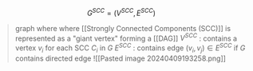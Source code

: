 $$G^{SCC} = (V^{SCC}, E^{SCC})$$
>graph where where [[Strongly Connected Components (SCC)]] is represented as a "giant vertex" forming a [[DAG]] 
>	$V^{SCC}$ : contains a vertex $v_i$ for each SCC $C_i$ in $G$ 
>	$E^{SCC}$ : contains edge $(v_i, v_j)\in E^{SCC}$ if $G$ contains directed edge 
![[Pasted image 20240409193258.png]]

